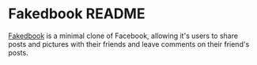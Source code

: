 # Fakedbook README

[Fakedbook](https://faked-book.herokuapp.com) is a minimal clone of Facebook, allowing it's users to share posts and pictures with their friends and leave comments on their friend's posts.

